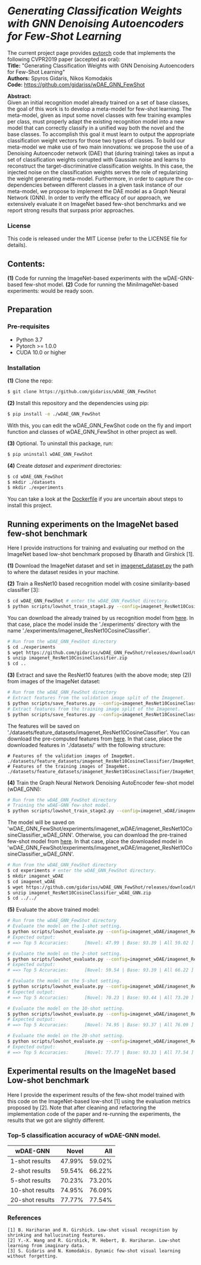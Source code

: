 # *Generating Classification Weights with GNN Denoising Autoencoders for Few-Shot Learning*

The current project page provides [pytorch](http://pytorch.org/) code that implements the following CVPR2019 paper (accepted as oral):   
**Title:**      "Generating Classification Weights with GNN Denoising Autoencoders for Few-Shot Learning"    
**Authors:**     Spyros Gidaris, Nikos Komodakis    
**Code:**        https://github.com/gidariss/wDAE_GNN_FewShot    

**Abstract:**  
Given an initial recognition model already trained on a set of base classes, the goal of this work is to develop a meta-model for few-shot learning. The meta-model, given as input some novel classes with few training examples per class, must properly adapt the existing recognition model into a new model that can correctly classify in a unified way both the novel and the base classes. To accomplish this goal it must learn to output the appropriate classification weight vectors for those two types of classes. To build our meta-model we make use of two main innovations: we propose the use of a Denoising Autoencoder network (DAE) that (during training) takes as input a set of classification weights corrupted with Gaussian noise and learns to reconstruct the target-discriminative classification weights. In this case, the injected noise on the classification weights serves the role of regularizing the weight generating meta-model. Furthermore, in order to capture the co-dependencies between different classes in a given task instance of our meta-model, we propose to implement the DAE model as a Graph Neural Network (GNN). In order to verify the efficacy of our approach, we extensively evaluate it on ImageNet based few-shot benchmarks and we report strong results that surpass prior approaches.


### License
This code is released under the MIT License (refer to the LICENSE file for details).

## Contents:
**(1)** Code for running the ImageNet-based experiments with the wDAE-GNN-based few-shot model.
**(2)** Code for running the MiniImageNet-based experiments: would be ready soon.

## Preparation

### Pre-requisites
* Python 3.7
* Pytorch >= 1.0.0
* CUDA 10.0 or higher

### Installation

**(1)** Clone the repo:
```bash
$ git clone https://github.com/gidariss/wDAE_GNN_FewShot
```

**(2)** Install this repository and the dependencies using pip:
```bash
$ pip install -e ./wDAE_GNN_FewShot
```

With this, you can edit the wDAE_GNN_FewShot code on the fly and import function
and classes of wDAE_GNN_FewShot in other project as well.

**(3)** Optional. To uninstall this package, run:
```bash
$ pip uninstall wDAE_GNN_FewShot
```

**(4)** Create *dataset* and *experiment* directories:
```bash
$ cd wDAE_GNN_FewShot
$ mkdir ./datasets
$ mkdir ./experiments
```

You can take a look at the [Dockerfile](./Dockerfile) if you are uncertain about steps to install this project.

## Running experiments on the ImageNet based few-shot benchmark

Here I provide instructions for training and evaluating our method on the ImageNet based low-shot benchmark proposed by Bharath and Girshick [1].

**(1)** Download the ImageNet dataset and set in [imagenet_dataset.py](https://github.com/gidariss/wDAE_GNN_FewShot/blob/master/datasets/imagenet_dataset.py#L20) the path to where the dataset resides in your machine.

**(2)** Train a ResNet10 based recognition model with cosine similarity-based classifier [3]:     
```bash
$ cd wDAE_GNN_FewShot # enter the wDAE_GNN_FewShot directory.
$ python scripts/lowshot_train_stage1.py --config=imagenet_ResNet10CosineClassifier
```    
You can download the already trained by us recognition model from [here](https://github.com/gidariss/wDAE_GNN_FewShot/releases/download/0.1/imagenet_ResNet10CosineClassifier.zip). In that case, place the model inside the './experiments' directory with the name './experiments/imagenet_ResNet10CosineClassifier'.     
```bash
# Run from the wDAE_GNN_FewShot directory
$ cd ./experiments
$ wget https://github.com/gidariss/wDAE_GNN_FewShot/releases/download/0.1/imagenet_ResNet10CosineClassifier.zip
$ unzip imagenet_ResNet10CosineClassifier.zip
$ cd ..
```

**(3)** Extract and save the ResNet10 features (with the above mode; step (2)) from images of the ImageNet dataset:    
```bash
# Run from the wDAE_GNN_FewShot directory
# Extract features from the validation image split of the Imagenet.
$ python scripts/save_features.py --config=imagenet_ResNet10CosineClassifier --split='val'
# Extract features from the training image split of the Imagenet.
$ python scripts/save_features.py --config=imagenet_ResNet10CosineClassifier --split='train'
```   
The features will be saved on './datasets/feature_datasets/imagenet_ResNet10CosineClassifier'.
You can download the pre-computed features from [here](https://mega.nz/#!bsVlzQBR!MNADfBM4JX2KgWG13oL0pXhHCQqvkPRD4MfP_aUOtXg). In that case, place the downloaded features in './datasets/' with the following structure:
```
# Features of the validation images of ImageNet.    
./datasets/feature_datasets/imagenet_ResNet10CosineClassifier/ImageNet_val.h5
# Features of the training images of ImageNet.
./datasets/feature_datasets/imagenet_ResNet10CosineClassifier/ImageNet_train.h5
```


**(4)** Train the Graph Neural Network Denoising AutoEncoder few-shot model (wDAE_GNN):
```bash
# Run from the wDAE_GNN_FewShot directory
# Training the wDAE-GNN few-shot model.
$ python scripts/lowshot_train_stage2.py --config=imagenet_wDAE/imagenet_ResNet10CosineClassifier_wDAE_GNN
```    
The model will be saved on 'wDAE_GNN_FewShot/experiments/imagenet_wDAE/imagenet_ResNet10CosineClassifier_wDAE_GNN'.
Otherwise, you can download the pre-trained few-shot model from
[here](https://github.com/gidariss/wDAE_GNN_FewShot/releases/download/0.1/imagenet_ResNet10CosineClassifier_wDAE_GNN.zip).
In that case, place the downloaded model in
'wDAE_GNN_FewShot/experiments/imagenet_wDAE/imagenet_ResNet10CosineClassifier_wDAE_GNN'.
```bash
# Run from the wDAE_GNN_FewShot directory
$ cd experiments # enter the wDAE_GNN_FewShot directory.
$ mkdir imagenet_wDAE
$ cd imagenet_wDAE
$ wget https://github.com/gidariss/wDAE_GNN_FewShot/releases/download/0.1/imagenet_ResNet10CosineClassifier_wDAE_GNN.zip
$ unzip imagenet_ResNet10CosineClassifier_wDAE_GNN.zip
$ cd ../../
```


**(5)** Evaluate the above trained model:   
```bash
# Run from the wDAE_GNN_FewShot directory
# Evaluate the model on the 1-shot setting.
$ python scripts/lowshot_evaluate.py --config=imagenet_wDAE/imagenet_ResNet10CosineClassifier_wDAE_GNN --testset --nexemplars=1 --step_size=1.0
# Expected output:
# ==> Top 5 Accuracies:      [Novel: 47.99 | Base: 93.39 | All 59.02 ]

# Evaluate the model on the 2-shot setting.
$ python scripts/lowshot_evaluate.py --config=imagenet_wDAE/imagenet_ResNet10CosineClassifier_wDAE_GNN --testset --nexemplars=2 --step_size=1.0
# Expected output:
# ==> Top 5 Accuracies:      [Novel: 59.54 | Base: 93.39 | All 66.22 ]

# Evaluate the model on the 5-shot setting.
$ python scripts/lowshot_evaluate.py --config=imagenet_wDAE/imagenet_ResNet10CosineClassifier_wDAE_GNN --testset --nexemplars=5 --step_size=0.6
# Expected output:
# ==> Top 5 Accuracies:      [Novel: 70.23 | Base: 93.44 | All 73.20 ]

# Evaluate the model on the 10-shot setting.
$ python scripts/lowshot_evaluate.py --config=imagenet_wDAE/imagenet_ResNet10CosineClassifier_wDAE_GNN --testset --nexemplars=10 --step_size=0.4
# Expected output:
# ==> Top 5 Accuracies:      [Novel: 74.95 | Base: 93.37 | All 76.09 ]

# Evaluate the model on the 20-shot setting.
$ python scripts/lowshot_evaluate.py --config=imagenet_wDAE/imagenet_ResNet10CosineClassifier_wDAE_GNN --testset --nexemplars=20 --step_size=0.2
# Expected output:
# ==> Top 5 Accuracies:      [Novel: 77.77 | Base: 93.33 | All 77.54 ]
```

## Experimental results on the ImageNet based Low-shot benchmark

Here I provide the experiment results of the few-shot model trained with this code on the ImageNet-based low-shot [1] using the evaluation metrics proposed by [2].
Note that after cleaning and refactoring the implementation code of the paper
and re-running the experiments, the results that we got are slightly different.

### Top-5 classification accuracy of wDAE-GNN model.
| wDAE-GNN                             | Novel           | All             |
| ------------------------------------ | ---------------:|----------------:|
|  1-shot results                      | 47.99%          | 59.02%          |
|  2-shot results                      | 59.54%          | 66.22%          |
|  5-shot results                      | 70.23%          | 73.20%          |
| 10-shot results                      | 74.95%          | 76.09%          |
| 20-shot results                      | 77.77%          | 77.54%          |

### References
```
[1] B. Hariharan and R. Girshick. Low-shot visual recognition by shrinking and hallucinating features.
[2] Y.-X. Wang and R. Girshick, M. Hebert, B. Hariharan. Low-shot learning from imaginary data.
[3] S. Gidaris and N. Komodakis. Dynamic few-shot visual learning without forgetting.
```
